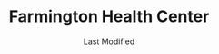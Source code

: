 ---
layout: location-page
date: Last Modified
description: "Local COVID-19 testing is available at Farmington Health Center in Farmington, Utah, USA."
permalink: "locations/utah/farmington/farmington-health-center/"
tags:
  - locations
  - utah
title: Farmington Health Center
uniqueName: farmington-health-center
state: Utah
stateAbbr: UT
hood: "Farmington"
address: "165 N. University Ave"
city: "Farmington"
zip: "84025"
zipsNearby: "82930 82931 84003 84004 84301 84006 84010 84011 84054 84087 84302 84304 84309 84324 84013 84014 84015 84016 84056 84075 84089 84017 84024 84307 84020 84310 84025 84311 84306 84312 84029 84032 84033 84314 84315 84317 84318 84319 84036 84061 84037 84040 84041 84005 84043 84045 84321 84322 84323 84341 84044 84325 84047 84049 84326 84018 84050 84327 84055 84201 84244 84401 84402 84403 84404 84405 84407 84408 84409 84412 84414 84415 84057 84058 84059 84097 84328 84060 84068 84098 84042 84062 84332 84601 84602 84603 84604 84605 84606 84064 84334 84065 84095 84096 84067 84069 84101 84102 84103 84104 84105 84106 84107 84108 84109 84110 84111 84112 84113 84114 84115 84116 84117 84118 84119 84120 84121 84122 84123 84124 84125 84126 84127 84128 84129 84130 84131 84132 84133 84134 84136 84138 84139 84141 84143 84145 84147 84148 84150 84151 84152 84157 84158 84165 84170 84171 84180 84184 84189 84190 84199 84070 84090 84091 84092 84093 84094 84335 84663 84071 84074 84337 84082 84339 84081 84084 84088 84340 84086 84144" 
mapUrl: "http://maps.apple.com/?q=Farmington+Health+Center&address=165+N+University+Ave,Farmington,Utah,84025"
locationType: Drive-thru
phone: "801-213-3200"
website: "https://healthcare.utah.edu/locations/farmington/"
onlineBooking: undefined
closed: undefined
closedUpdate: April 21st, 2020
notes: ""
days: Weekdays
hours: 8AM-6PM
altDays: Weekends
altHours: 10AM-3PM
ctaMessage: Learn more
ctaUrl: "https://healthcare.utah.edu/locations/farmington/"
---